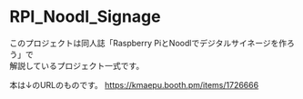 # RPI_Noodl_Signage
 このプロジェクトは同人誌「Raspberry PiとNoodlでデジタルサイネージを作ろう」で  
解説しているプロジェクト一式です。
 
 本は↓のURLのものです。
 https://kmaepu.booth.pm/items/1726666
